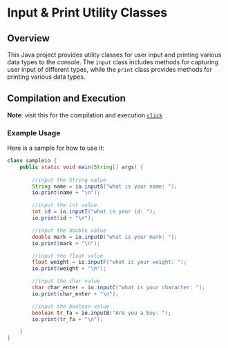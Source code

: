
# Input & Print Utility Classes

## Overview
This Java project provides utility classes for user input and printing various data types to the console. The `input` class includes methods for capturing user input of different types, while the `print` class provides methods for printing various data types.

## Compilation and Execution

**Note**: visit this for the compilation and execution [`click`](https://github.com/MrTG-CodeBot/MyJava/blob/main/README.md#compilation-and-execution) 


### Example Usage
Here is a sample for how to use it:

```java
class sampleio {
    public static void main(String[] args) {
        
        //input the String value
        String name = io.inputS("what is your name: ");
        io.print(name + "\n");

        //input the int value
        int id = io.inputI("what is your id: ");
        io.print(id + "\n");

        //input the double value
        double mark = io.inputD("what is your mark: ");
        io.print(mark + "\n");

        //input the float value
        float weight = io.inputF("what is your weight: ");
        io.print(weight + "\n");

        //input the char value
        char char_enter = io.inputC("what is your character: ");
        io.print(char_enter + "\n");

        //input the boolean value
        boolean tr_fa = io.inputB("Are you a boy: ");
        io.print(tr_fa + "\n");

    }
}

```

